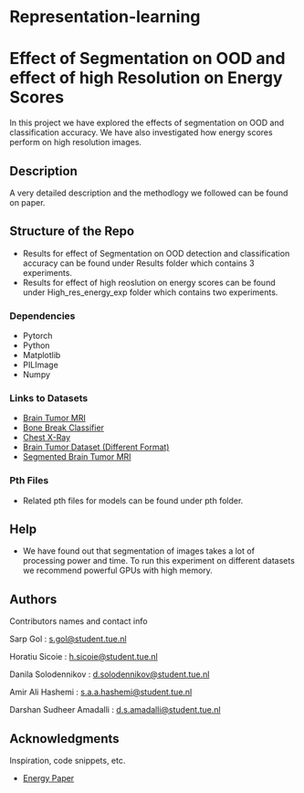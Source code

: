 # Representation-learning

# Effect of Segmentation on OOD and effect of high Resolution on Energy Scores

In this project we have explored the effects of segmentation on OOD and classification accuracy. We have also investigated how energy scores perform on high resolution images. 

## Description

A very detailed description and the methodlogy we followed can be found on paper. 
## Structure of the Repo
* Results for effect of Segmentation on OOD detection and classification accuracy can be found under Results folder which contains 3 experiments.
* Results for effect of high reoslution on energy scores can be found under High_res_energy_exp folder which contains two experiments. 

### Dependencies

* Pytorch
* Python
* Matplotlib
* PILImage
* Numpy

### Links to Datasets

* [Brain Tumor MRI](https://www.kaggle.com/datasets/masoudnickparvar/brain-tumor-mri-dataset)
* [Bone Break Classifier](https://www.kaggle.com/datasets/amohankumar/bone-break-classifier-dataset?rvi=1)
* [Chest X-Ray](https://www.kaggle.com/datasets/tolgadincer/labeled-chest-xray-images?rvi=1)
* [Brain Tumor Dataset (Different Format)](https://www.kaggle.com/datasets/jakeshbohaju/brain-tumor?rvi=1)
* [Segmented Brain Tumor MRI](https://www.kaggle.com/datasets/sgcoder1/segmented-brain?rvi=1)


### Pth Files

* Related pth files for models can be found under pth folder.


## Help
* We have found out that segmentation of images takes a lot of processing power and time. To run this experiment on different datasets we recommend powerful GPUs with high memory. 

## Authors

Contributors names and contact info

Sarp Gol : s.gol@student.tue.nl

Horatiu Sicoie : h.sicoie@student.tue.nl

Danila Solodennikov : d.solodennikov@student.tue.nl

Amir Ali Hashemi : s.a.a.hashemi@student.tue.nl

Darshan Sudheer Amadalli : d.s.amadalli@student.tue.nl


## Acknowledgments

Inspiration, code snippets, etc.
* [Energy Paper](https://github.com/wetliu/energy_ood)
